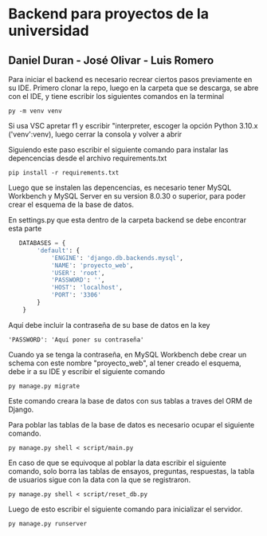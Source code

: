 # Backend para proyectos de la universidad
## Daniel Duran - José Olivar - Luis Romero

Para iniciar el backend es necesario recrear ciertos pasos previamente en su IDE.
Primero clonar la repo, luego en la carpeta que se descarga, se abre con el IDE, y tiene escribir los siguientes comandos en la terminal

```py -m venv venv```

Si usa VSC apretar f1 y escribir "interpreter, escoger la opción Python 3.10.x ('venv':venv), luego cerrar la consola y volver a abrir

Siguiendo este paso escribir el siguiente comando para instalar las depencencias desde el archivo requirements.txt

```pip install -r requirements.txt```

Luego que se instalen las depencencias, es necesario tener MySQL Workbench  y MySQL Server en su version 8.0.30 o superior, para poder crear el esquema de la base de datos.

En settings.py que esta dentro de la carpeta backend se debe encontrar esta parte

```python
   DATABASES = {
        'default': {
            'ENGINE': 'django.db.backends.mysql',
            'NAME': 'proyecto_web',
            'USER': 'root',
            'PASSWORD': '',
            'HOST': 'localhost',
            'PORT': '3306'
        }
    }
```

Aquí debe incluir la contraseña de su base de datos en la key 

```'PASSWORD': 'Aquí poner su contraseña'``` 

Cuando ya se tenga la contraseña, en MySQL Workbench debe crear un schema con este nombre "proyecto_web", al tener creado el esquema, debe ir a su IDE y escribir el siguiente comando

```py manage.py migrate```

Este comando creara la base de datos con sus tablas a traves del ORM de Django.

Para poblar las tablas de la base de datos es necesario ocupar el siguiente comando.

```py manage.py shell < script/main.py```

En caso de que se equivoque al poblar la data escribir el siguiente comando, solo borra las tablas de ensayos, preguntas, respuestas, la tabla de usuarios sigue con la data con la que se registraron.

```py manage.py shell < script/reset_db.py```

Luego de esto escribir el siguiente comando para inicializar el servidor.

```py manage.py runserver```





